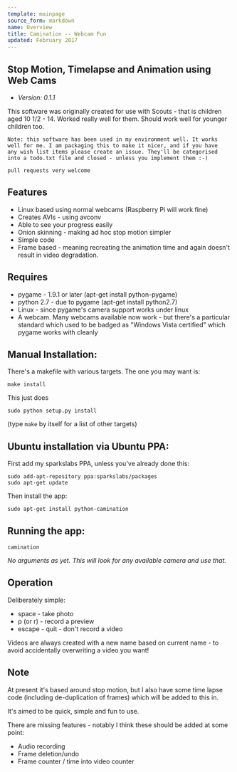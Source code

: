 ```yaml
---
template: mainpage
source_form: markdown
name: Overview
title: Camination -- Webcam Fun
updated: February 2017
---
```

## Stop Motion, Timelapse and Animation using Web Cams

* *Version: 0.1.1*

This software was originally created for use with Scouts - that is children
aged 10 1/2 - 14. Worked really well for them. Should work well for younger
children too.

    Note: this software has been used in my environment well. It works
    well for me. I am packaging this to make it nicer, and if you have
    any wish list items please create an issue. They'll be categorised
    into a todo.txt file and closed - unless you implement them :-)

    pull requests very welcome

## Features

* Linux based using normal webcams (Raspberry Pi will work fine)
* Creates AVIs - using avconv
* Able to see your progress easily
* Onion skinning - making ad hoc stop motion simpler
* Simple code
* Frame based - meaning recreating the animation time and again doesn't
  result in video degradation.

## Requires

* pygame - 1.9.1 or later    (apt-get install python-pygame)
* python 2.7 - due to pygame (apt-get install python2.7)
* Linux - since pygame's camera support works under linux
* A webcam. Many webcams available now work - but there's a particular
  standard which used to be badged as "Windows Vista certified" which
  pygame works with cleanly

## Manual Installation:

There's a makefile with various targets. The one you may want is:

    make install

This just does

    sudo python setup.py install

(type `make` by itself for a list of other targets)


## Ubuntu installation via Ubuntu PPA:

First add my sparkslabs PPA, unless you've already done this:

    sudo add-apt-repository ppa:sparkslabs/packages
    sudo apt-get update

Then install the app:

    sudo apt-get install python-camination

## Running the app:

    camination

_No arguments as yet. This will look for any available camera and use that._

## Operation

Deliberately simple:

  - space - take photo
  - p (or r) - record a preview
  - escape - quit - don't record a video

Videos are always created with a new name based on current name - to avoid accidentally overwriting a video you want!

## Note

At present it's based around stop motion, but I also have some time lapse code
(including de-duplication of frames) which will be added to this in.

It's aimed to be quick, simple and fun to use.

There are missing features - notably I think these should be added at some point:

* Audio recording
* Frame deletion/undo
* Frame counter / time into video counter
